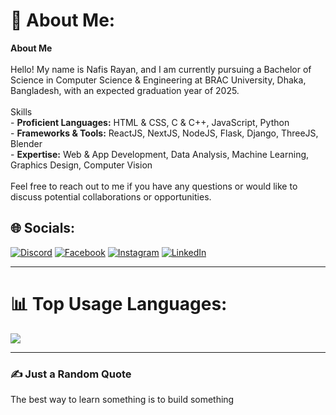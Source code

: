 # 💫 About Me:
**About Me**<br><br>Hello! My name is Nafis Rayan, and I am currently pursuing a Bachelor of Science in Computer Science & Engineering at BRAC University, Dhaka, Bangladesh, with an expected graduation year of 2025.<br><br>Skills<br>- **Proficient Languages:** HTML & CSS, C & C++, JavaScript, Python<br>- **Frameworks & Tools:** ReactJS, NextJS, NodeJS, Flask, Django, ThreeJS, Blender<br>- **Expertise:** Web & App Development, Data Analysis, Machine Learning, Graphics Design, Computer Vision<br><br>Feel free to reach out to me if you have any questions or would like to discuss potential collaborations or opportunities.


## 🌐 Socials:
[![Discord](https://img.shields.io/badge/Discord-%237289DA.svg?logo=discord&logoColor=white)](https://discord.gg/nafisrayan) [![Facebook](https://img.shields.io/badge/Facebook-%231877F2.svg?logo=Facebook&logoColor=white)](https://facebook.com/nafis.rayan.1) [![Instagram](https://img.shields.io/badge/Instagram-%23E4405F.svg?logo=Instagram&logoColor=white)](https://instagram.com/nafis.rayan.1) [![LinkedIn](https://img.shields.io/badge/LinkedIn-%230077B5.svg?logo=linkedin&logoColor=white)](https://linkedin.com/in/nafisrayan) 

---

# 📊 Top Usage Languages:

<img align="center" src="https://github-readme-stats.vercel.app/api/top-langs/?username=NafisRayan&layout=compact&theme=algolia&hide_border=false&&langs_count=10" />

---

### ✍️ Just a Random Quote
The best way to learn something is to build something

<!-- Proudly created with GPRM ( https://gprm.itsvg.in ) -->
